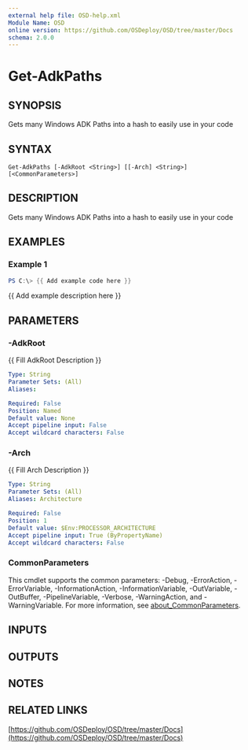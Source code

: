 ```yaml
---
external help file: OSD-help.xml
Module Name: OSD
online version: https://github.com/OSDeploy/OSD/tree/master/Docs
schema: 2.0.0
---
```


# Get-AdkPaths

## SYNOPSIS
Gets many Windows ADK Paths into a hash to easily use in your code

## SYNTAX

```
Get-AdkPaths [-AdkRoot <String>] [[-Arch] <String>] [<CommonParameters>]
```

## DESCRIPTION
Gets many Windows ADK Paths into a hash to easily use in your code

## EXAMPLES

### Example 1
```powershell
PS C:\> {{ Add example code here }}
```

{{ Add example description here }}

## PARAMETERS

### -AdkRoot
{{ Fill AdkRoot Description }}

```yaml
Type: String
Parameter Sets: (All)
Aliases:

Required: False
Position: Named
Default value: None
Accept pipeline input: False
Accept wildcard characters: False
```

### -Arch
{{ Fill Arch Description }}

```yaml
Type: String
Parameter Sets: (All)
Aliases: Architecture

Required: False
Position: 1
Default value: $Env:PROCESSOR_ARCHITECTURE
Accept pipeline input: True (ByPropertyName)
Accept wildcard characters: False
```

### CommonParameters
This cmdlet supports the common parameters: -Debug, -ErrorAction, -ErrorVariable, -InformationAction, -InformationVariable, -OutVariable, -OutBuffer, -PipelineVariable, -Verbose, -WarningAction, and -WarningVariable. For more information, see [about_CommonParameters](http://go.microsoft.com/fwlink/?LinkID=113216).

## INPUTS

## OUTPUTS

## NOTES

## RELATED LINKS

[https://github.com/OSDeploy/OSD/tree/master/Docs](https://github.com/OSDeploy/OSD/tree/master/Docs)

